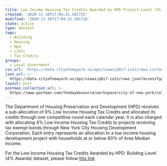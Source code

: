 ```yaml
---
title: Low Income Housing Tax Credits Awarded by HPD Project-Level (4% Awards)
created: '2020-11-10T17:04:31.581715'
modified: '2020-11-10T17:04:31.581726'
state: active
type: dataset
tags:
  - Building
  - Housing
  - Hpd
  - Lihtc
  - Tax Credits
groups:
  - Local Government
csv_url: 'https://data.cityofnewyork.us/api/views/p8i7-ix2s/rows.csv?accessType=DOWNLOAD'
json_url: >-
  https://data.cityofnewyork.us/api/views/p8i7-ix2s/rows.json?accessType=DOWNLOAD
layout: post
postman_collection_url: >-
  https://www.postman.com/thedaydasource/workspace/city-of-new-york/collection/15909983-74cc3521-c57f-452f-a588-08b7083fe125
---
```

The Department of Housing Preservation and Development (HPD) receives a sub-allocation of 9% Low Income Housing Tax Credits and allocated its credits through one competitive round each calendar year.  It is also charged with allocating 4% Low Income Housing Tax Credits to projects receiving tax exempt bonds through New York City Housing Development Corporation.
Each entry represents an allocation to a low income housing development project with households at or below 60% of Area Median Income.

For the Low Income Housing Tax Credits Awarded by HPD: Building-Level (4% Awards) dataset, please follow <a href="https://data.cityofnewyork.us/Housing-Development/Low-Income-Housing-Tax-Credits-Awarded-by-HPD-Buil/h9ws-rfd9">this link</a>
